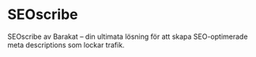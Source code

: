 # SEOscribe
SEOscribe av Barakat – din ultimata lösning för att skapa SEO-optimerade meta descriptions som lockar trafik.
